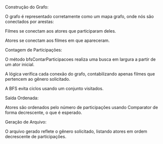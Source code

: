 Construção do Grafo:

O grafo é representado corretamente como um mapa grafo, onde nós são conectados por arestas:

Filmes se conectam aos atores que participaram deles.

Atores se conectam aos filmes em que apareceram.

Contagem de Participações:

O método bfsContarParticipacoes realiza uma busca em largura a partir de um ator inicial.

A lógica verifica cada conexão do grafo, contabilizando apenas filmes que pertencem ao gênero solicitado.

A BFS evita ciclos usando um conjunto visitados.

Saída Ordenada:

Atores são ordenados pelo número de participações usando Comparator de forma decrescente, o que é esperado.

Geração de Arquivo:

O arquivo gerado reflete o gênero solicitado, listando atores em ordem decrescente de participações.
